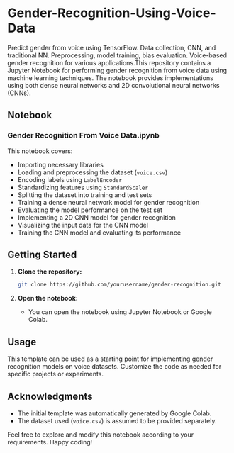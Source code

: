 # Gender-Recognition-Using-Voice-Data
Predict gender from voice using TensorFlow. Data collection, CNN, and traditional NN. Preprocessing, model training, bias evaluation. Voice-based gender recognition for various applications.This repository contains a Jupyter Notebook for performing gender recognition from voice data using machine learning techniques. The notebook provides implementations using both dense neural networks and 2D convolutional neural networks (CNNs).

## Notebook

### Gender Recognition From Voice Data.ipynb

This notebook covers:
- Importing necessary libraries
- Loading and preprocessing the dataset (`voice.csv`)
- Encoding labels using `LabelEncoder`
- Standardizing features using `StandardScaler`
- Splitting the dataset into training and test sets
- Training a dense neural network model for gender recognition
- Evaluating the model performance on the test set
- Implementing a 2D CNN model for gender recognition
- Visualizing the input data for the CNN model
- Training the CNN model and evaluating its performance

## Getting Started

1. **Clone the repository:**
    ```bash
    git clone https://github.com/yourusername/gender-recognition.git
    ```

2. **Open the notebook:**
    - You can open the notebook using Jupyter Notebook or Google Colab.

## Usage

This template can be used as a starting point for implementing gender recognition models on voice datasets. Customize the code as needed for specific projects or experiments.

## Acknowledgments

- The initial template was automatically generated by Google Colab.
- The dataset used (`voice.csv`) is assumed to be provided separately.

Feel free to explore and modify this notebook according to your requirements. Happy coding!
